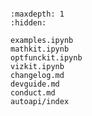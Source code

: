 <!-- ```{image} _static/onekitlogo.png
:width: 240px
:align: center
```

```{include} ../../README.md
:start-line: 4
``` -->

```{include} ../../README.md
```

```{toctree}
:maxdepth: 1
:hidden:

examples.ipynb
mathkit.ipynb
optfunckit.ipynb
vizkit.ipynb
changelog.md
devguide.md
conduct.md
autoapi/index
```
